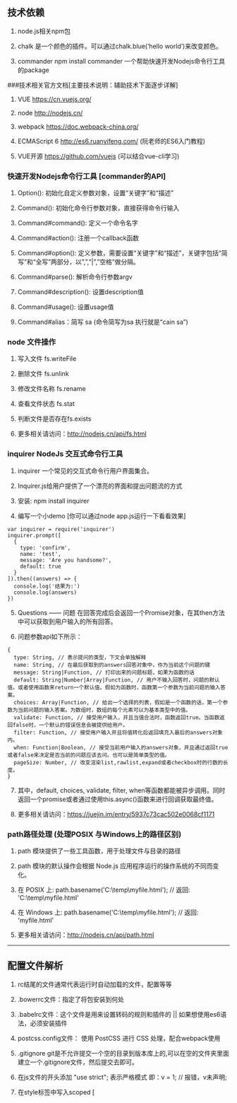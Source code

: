 ## 技术依赖

1. node.js相关npm包

2. chalk 是一个颜色的插件。可以通过chalk.blue(‘hello world’)来改变颜色。

3. commander  npm install commander  一个帮助快速开发Nodejs命令行工具的package

###技术相关官方文档[主要技术说明：辅助技术下面逐步详解]

1. VUE             https://cn.vuejs.org/

2. node            http://nodejs.cn/

3. webpack         https://doc.webpack-china.org/

4. ECMAScript 6    http://es6.ruanyifeng.com/    (阮老师的ES6入门教程)

5. VUE开源         https://github.com/vuejs       (可以结合vue-cli学习)

### 快速开发Nodejs命令行工具 [commander的API]

1. Option(): 初始化自定义参数对象，设置“关键字”和“描述”

2. Command(): 初始化命令行参数对象，直接获得命令行输入

3. Command#command(): 定义一个命令名字

4. Command#action(): 注册一个callback函数

5. Command#option(): 定义参数，需要设置“关键字”和“描述”，关键字包括“简写”和“全写”两部分，以”,”,”|”,”空格”做分隔。

6. Command#parse(): 解析命令行参数argv

7. Command#description(): 设置description值

8. Command#usage(): 设置usage值

9. Command#alias：简写 sa (命令简写为sa 执行就是“cain sa”)


### node 文件操作

1. 写入文件 fs.writeFile

2. 删除文件 fs.unlink

3. 修改文件名称 fs.rename

4. 查看文件状态 fs.stat

5. 判断文件是否存在fs.exists

6. 更多相关请访问：http://nodejs.cn/api/fs.html

### inquirer NodeJs 交互式命令行工具

1. inquirer 一个常见的交互式命令行用户界面集合。

2. Inquirer.js给用户提供了一个漂亮的界面和提出问题流的方式

3. 安装: npm install inquirer

4. 编写一个小demo [你可以通过node app.js运行一下看看效果]

```
var inquirer = require('inquirer')
inquirer.prompt([
  {
    type: 'confirm',
    name: 'test',
    message: 'Are you handsome?',
    default: true
  }
]).then((answers) => {
  console.log('结果为:')
  console.log(answers)
})
```
5. Questions —— 问题 在回答完成后会返回一个Promise对象，在其then方法中可以获取到用户输入的所有回答。

6. 问题参数api如下所示：

```
{
  type: String, // 表示提问的类型，下文会单独解释
  name: String, // 在最后获取到的answers回答对象中，作为当前这个问题的键
  message: String|Function, // 打印出来的问题标题，如果为函数的话
  default: String|Number|Array|Function, // 用户不输入回答时，问题的默认值。或者使用函数来return一个默认值。假如为函数时，函数第一个参数为当前问题的输入答案。
  choices: Array|Function, // 给出一个选择的列表，假如是一个函数的话，第一个参数为当前问题的输入答案。为数组时，数组的每个元素可以为基本类型中的值。
  validate: Function, // 接受用户输入，并且当值合法时，函数返回true。当函数返回false时，一个默认的错误信息会被提供给用户。
  filter: Function, // 接受用户输入并且将值转化后返回填充入最后的answers对象内。
  when: Function|Boolean, // 接受当前用户输入的answers对象，并且通过返回true或者false来决定是否当前的问题应该去问。也可以是简单类型的值。
  pageSize: Number, // 改变渲染list,rawlist,expand或者checkbox时的行数的长度。
}
```
7. 其中，default, choices, validate, filter, when等函数都能被异步调用。同时返回一个promise或者通过使用this.async()函数来进行回调获取最终值。

8. 更多相关请访问：https://juejin.im/entry/5937c73cac502e0068cf1171

### path路径处理 (处理POSIX 与Windows上的路径区别)

1. path 模块提供了一些工具函数，用于处理文件与目录的路径

2. path 模块的默认操作会根据 Node.js 应用程序运行的操作系统的不同而变化。

3. 在 POSIX 上: path.basename('C:\\temp\\myfile.html');   // 返回: 'C:\\temp\\myfile.html'

4. 在 Windows 上: path.basename('C:\\temp\\myfile.html');  // 返回: 'myfile.html'

5. 更多相关请访问：http://nodejs.cn/api/path.html

----------------------------------------------------------

## 配置文件解析

1. rc结尾的文件通常代表运行时自动加载的文件，配置等等

2. .bowerrc文件：指定了将包安装到何处

3. .babelrc文件：这个文件是用来设置转码的规则和插件的 || 如果想使用es6语法，必须安装插件

4. postcss.config文件： 使用 PostCSS 进行 CSS 处理，配合webpack使用

5. .gitignore git是不允许提交一个空的目录到版本库上的,可以在空的文件夹里面建立一个.gitignore文件，然后提交去即可。

6. 在js文件的开头添加 "use strict"; 表示严格模式  即：v = 1; // 报错，v未声明;

7. 在style标签中写入scoped [<style scoped> 表示css样式只在当前页面中有效]

8. __dirname变量获得当前文件所在目录的完整目录名：

9. __filename变量获取当前模块文件的带有完整绝对路径的文件名
--------------------------------------------------------------

## 其他操作

1. rimraf 模块用来删除文件

2. [一般我们想要删除node_modules的时候很苦恼，你可以在全局安装这个npm包，使用命令行来快速删除node_modules]
